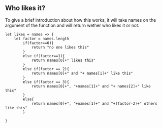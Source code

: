 ## Who likes it?

To give a brief introduction about how this works, it will take names on the argument of the function and will return wether who likes it or not.
```
let likes = names => {
    let factor = names.length
        if(factor==0){
            return "no one likes this"
        }
        else if(factor==1){
            return names[0]+" likes this"
        }
        else if(factor == 2){
            return names[0]+" and "+ names[1]+" like this"
        }
        else if(factor == 3){
            return names[0]+", "+names[1]+" and "+ names[2]+" like this"
        }
        else{
            return names[0]+", "+names[1]+" and "+(factor-2)+" others like this"
        }
    
}
```

